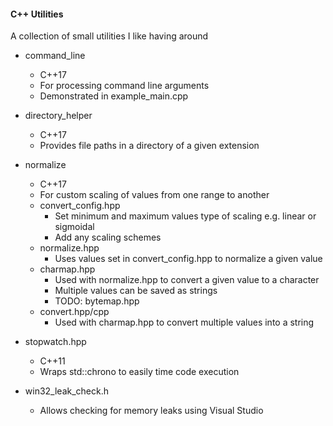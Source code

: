 #### C++ Utilities
A collection of small utilities I like having around

* command_line
    * C++17
    * For processing command line arguments
    * Demonstrated in example_main.cpp


* directory_helper
    * C++17
    * Provides file paths in a directory of a given extension


* normalize
    * C++17
    * For custom scaling of values from one range to another
    * convert_config.hpp
        * Set minimum and maximum values type of scaling e.g. linear or sigmoidal
        * Add any scaling schemes
    * normalize.hpp
        * Uses values set in convert_config.hpp to normalize a given value
    * charmap.hpp
        * Used with normalize.hpp to convert a given value to a character
        * Multiple values can be saved as strings
        * TODO: bytemap.hpp
    * convert.hpp/cpp
        * Used with charmap.hpp to convert multiple values into a string


* stopwatch.hpp
    * C++11
    * Wraps std::chrono to easily time code execution


* win32_leak_check.h
    * Allows checking for memory leaks using Visual Studio